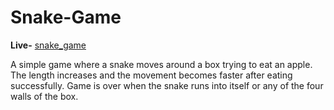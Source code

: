 # Snake-Game

**Live-** [snake_game](https://snakegame1to3.netlify.app/)

A simple game where a snake moves around a box trying to eat an apple.
The length increases and the movement becomes faster after eating
successfully.
Game is over when the snake runs into itself or any of the four walls of
the box.
